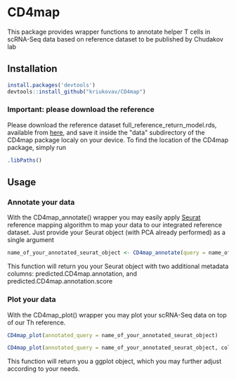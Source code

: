 # CD4map
This package provides wrapper functions to annotate helper T cells in scRNA-Seq data based on reference dataset to be published by Chudakov lab
## Installation

```R
install.packages('devtools')
devtools::install_github("kriukovav/CD4map")
```
### Important: please download the reference
Please download the reference dataset full_reference_return_model.rds, available from [here](https://figshare.com/projects/T_helper_subsets_Kriukova_et_al_/173466), and save it inside the "data" subdirectory of the CD4map package localy on your device. To find the location of the CD4map package, simply run

```R
.libPaths()
```

## Usage

### Annotate your data
With the CD4map_annotate() wrapper you may easily apply [Seurat](https://satijalab.org/seurat/index.html) reference mapping algorithm to map your data to our integrated reference dataset. Just provide your Seurat object (with PCA already performed) as a single argument

```R
name_of_your_annotated_seurat_object <- CD4map_annotate(query = name_of_your_seurat_object)
```
This function will return you your Seurat object with two additional metadata columns: predicted.CD4map.annotation, and predicted.CD4map.annotation.score

### Plot your data
With the CD4map_plot() wrapper you may plot your scRNA-Seq data on top of our Th reference. 

```R
CD4map_plot(annotated_query = name_of_your_annotated_seurat_object)

CD4map_plot(annotated_query = name_of_your_annotated_seurat_object, coloring_based_on == "score") # will plot the annotation score

```
This function will return you a ggplot object, which you may further adjust according to your needs.


